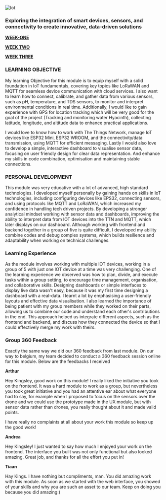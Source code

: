 ![Iot](/uploads/54722add67f12cf658667d51dab75c99/Iot.jpeg)
### Exploring the integration of smart devices, sensors, and connectivity to create innovative, data-driven solutions

[**WEEK-ONE**](https://git.fhict.nl/I503216/semester5portfolio/-/wikis/WEEK-ONE)

[**WEEK TWO**](https://git.fhict.nl/I503216/semester5portfolio/-/wikis/WEEK-TWO)

[**WEEK THREE**](https://git.fhict.nl/I503216/semester5portfolio/-/wikis/WEEK-THREE)



### LEARNING OBJECTIVE

My learning Objective for this module is to equip myself with a solid foundation in IoT fundamentals, covering key topics like LoRaWAN and MQTT for seamless device communication with cloud services. I also want to learn how to connect, calibrate, and gather data from various sensors, such as pH, temperature, and TDS sensors, to monitor and interpret environmental conditions in real time. Additionally, I would like to gain experience with GPS for location tracking which will be very good for the goal of the project (Tracking and monitoring water Hyacinth), collecting latitude, longitude, and altitude data to enhance practical applications. 

I would love to know how to work with The Things Network, manage IoT devices like ESP32 Mini, ESP32 WROOM, and the connectivity/data transmission, using MQTT for efficient messaging. Lastly I would also love to develop a simple, interactive dashboard to visualise sensor data, focusing on user friendly design for clear data representation. And enhance my skills in code combination, optimisation and maintaining stable connections. 

### PERSONAL DEVELOPMENT

This module was very educative with a lot of advanced, high standard technologies. I developed myself personally by gaining hands on skills in IoT technologies, including configuring devices like EPS32, connecting sensors, and using protocols like MQTT and LoRaWAN, which increased my confidence in handling tech driven projects. By developing a stronger analytical mindset working with sensor data and dashboards, improving the ability to interpret data from IOT devices into the TTN and MQTT, which later displays on our dashboard. Although working with frontend and backend together in a group of five is quite difficult, I developed my ability combine codes and debug complex systems, which builds resilience and adaptability when working on technical challenges.

### Learning Experience

As the module involves working with multiple IOT devices, working in a group of 5 with just one IOT device at a time was very challenging. One of the learning experience we observed was how to plan, divide, and execute tasks within a group setting, to encourage time management, organisation, and collaborative skills. Designing dashboards or simple interfaces to display live data wasn't easy, because it was my first time designing a dashboard with a real-data. I learnt a lot by emphasising a user-friendly layouts and effective data visualisation. I also learned the importance of being patient with my group members while they worked on their parts, allowing us to combine our code and understand each other's contributions in the end. This approach helped us integrate different aspects, such as the frontend and backend, and discuss how they connected the device so that I could effectively merge my work with theirs.

### Group 360 Feedback

Exactly the same way we did our 360 feedback from last module. On our way to belgium, my team decided to conduct a 360 feedback session online for this module. Below are the feedbacks I received

**Arthur**

Hey Kingsley, good work on this module! I really liked the initiative you took on the frontend. It was a hard module to work as a group, but nevertheless you took great initiative and you had an attentive ear about what everyone had to say, for example when I proposed to focus on the sensors over the drone and we could use the prototype made in the UX module, but with sensor data rather than drones, you really thought about it and made valid points. 

I have really no complaints at all about your work this module so keep up the good work!

**Andrea**

Hey Kingsley! I just wanted to say how much I enjoyed your work on the frontend. The interface you built was not only functional but also looked amazing. Great job, and thanks for all the effort you put in!

**Tiaan**

Hay Kings. I have nothing but compliments, man. You did amazing work with this module. As soon as we started with the web interface, you showed of your skills and why you are such an asset to our team. Keep on doing you because you did amazing:)